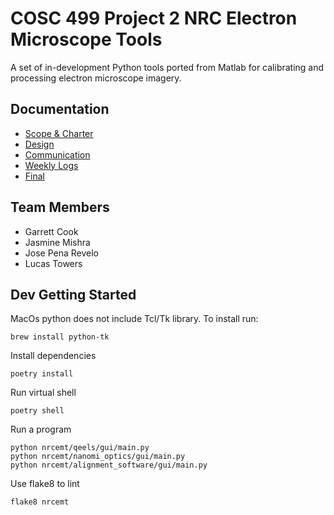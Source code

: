 # COSC 499 Project 2 NRC Electron Microscope Tools

A set of in-development Python tools ported from Matlab for calibrating and processing electron microscope imagery.

## Documentation

- [Scope & Charter](./docs/scope-charter)
- [Design](./docs/design)
- [Communication](./docs/communication)
- [Weekly Logs](./docs/weekly%20logs)
- [Final](./docs/communication)

## Team Members

- Garrett Cook 
- Jasmine Mishra 
- Jose Pena Revelo
- Lucas Towers 

## Dev Getting Started
MacOs python does not include Tcl/Tk library. To install run:
```
brew install python-tk
```

Install dependencies
```shell
poetry install
```

Run virtual shell
```
poetry shell
```

Run a program
```
python nrcemt/qeels/gui/main.py
python nrcemt/nanomi_optics/gui/main.py
python nrcemt/alignment_software/gui/main.py
```

Use flake8 to lint
```
flake8 nrcemt
```

